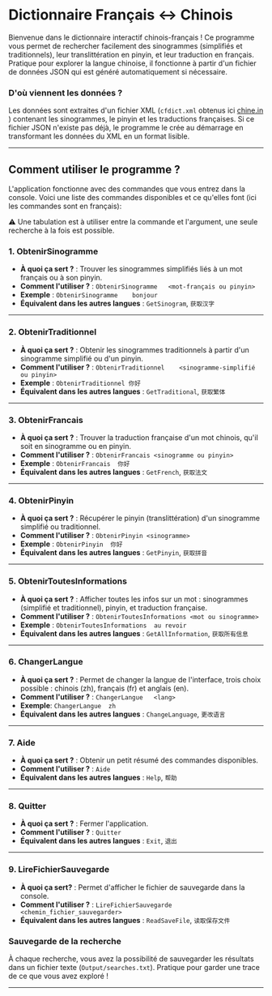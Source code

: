 # Dictionnaire Français <-> Chinois

Bienvenue dans le dictionnaire interactif chinois-français ! Ce programme vous permet de rechercher facilement des sinogrammes (simplifiés et traditionnels), leur translittération en pinyin, et leur traduction en français. Pratique pour explorer la langue chinoise, il fonctionne à partir d'un fichier de données JSON qui est généré automatiquement si nécessaire.

### D'où viennent les données ?

Les données sont extraites d'un fichier XML (`cfdict.xml` obtenus ici [chine.in](https://chine.in/mandarin/dictionnaire/CFDICT/) ) contenant les sinogrammes, le pinyin et les traductions françaises. Si ce fichier JSON n'existe pas déjà, le programme le crée au démarrage en transformant les données du XML en un format lisible.

---

## Comment utiliser le programme ?

L'application fonctionne avec des commandes que vous entrez dans la console. Voici une liste des commandes disponibles et ce qu'elles font (ici les commandes sont en français):

⚠️ Une tabulation est à utiliser entre la commande et l'argument, une seule recherche à la fois est possible.

### **1. ObtenirSinogramme**

- **À quoi ça sert ?** : Trouver les sinogrammes simplifiés liés à un mot français ou à son pinyin.
- **Comment l'utiliser ?** : `ObtenirSinogramme   <mot-français ou pinyin>`
- **Exemple** : `ObtenirSinogramme    bonjour`
- **Équivalent dans les autres langues** : `GetSinogram`, `获取汉字`

---

### **2. ObtenirTraditionnel**

- **À quoi ça sert ?** : Obtenir les sinogrammes traditionnels à partir d'un sinogramme simplifié ou d'un pinyin.
- **Comment l'utiliser ?** : `ObtenirTraditionnel    <sinogramme-simplifié ou pinyin>`
- **Exemple** : `ObtenirTraditionnel 你好`
- **Équivalent dans les autres langues** : `GetTraditional`, `获取繁体`

---

### **3. ObtenirFrancais**

- **À quoi ça sert ?** : Trouver la traduction française d'un mot chinois, qu'il soit en sinogramme ou en pinyin.
- **Comment l'utiliser ?** : `ObtenirFrancais <sinogramme ou pinyin>`
- **Exemple** : `ObtenirFrancais  你好`
- **Équivalent dans les autres langues** : `GetFrench`, `获取法文`

---

### **4. ObtenirPinyin**

- **À quoi ça sert ?** : Récupérer le pinyin (translittération) d'un sinogramme simplifié ou traditionnel.
- **Comment l'utiliser ?** : `ObtenirPinyin <sinogramme>`
- **Exemple** : `ObtenirPinyin  你好`
- **Équivalent dans les autres langues** : `GetPinyin`, `获取拼音`

---

### **5. ObtenirToutesInformations**

- **À quoi ça sert ?** : Afficher toutes les infos sur un mot : sinogrammes (simplifié et traditionnel), pinyin, et traduction française.
- **Comment l'utiliser ?** : `ObtenirToutesInformations <mot ou sinogramme>`
- **Exemple** : `ObtenirToutesInformations  au revoir`
- **Équivalent dans les autres langues** : `GetAllInformation`, `获取所有信息`

---

### **6. ChangerLangue**

- **À quoi ça sert ?** : Permet de changer la langue de l'interface, trois choix possible : chinois (zh), français (fr) et anglais (en).
- **Comment l'utiliser ?** : `ChangerLangue   <lang>`
- **Exemple**: `ChangerLangue  zh`
- **Équivalent dans les autres langues** : `ChangeLanguage`, `更改语言`

---

### **7. Aide**

- **À quoi ça sert ?** : Obtenir un petit résumé des commandes disponibles.
- **Comment l'utiliser ?** : `Aide`
- **Équivalent dans les autres langues** : `Help`, `帮助`

---

### **8. Quitter**

- **À quoi ça sert ?** : Fermer l'application.
- **Comment l'utiliser ?** : `Quitter`
- **Équivalent dans les autres langues** : `Exit`, `退出`

---

### **9. LireFichierSauvegarde**

- **À quoi ça sert?** : Permet d'afficher le fichier de sauvegarde dans la console.
- **Comment l'utiliser ?** : `LireFichierSauvegarde <chemin_fichier_sauvegarder>`
- **Équivalent dans les autres langues** : `ReadSaveFile`, `读取保存文件`

### Sauvegarde de la recherche

À chaque recherche, vous avez la possibilité de sauvegarder les résultats dans un fichier texte (`Output/searches.txt`). Pratique pour garder une trace de ce que vous avez exploré !

---
